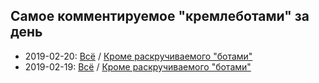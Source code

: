 ## Самое комментируемое "кремлеботами" за день

* 2019-02-20: [Всё](https://antibot4navalny.github.io/antibot_daily/2019-02-20_full.html) / [Кроме раскручиваемого "ботами"](https://antibot4navalny.github.io/antibot_daily/2019-02-20_non-amplified.html)
* 2019-02-19: [Всё](https://antibot4navalny.github.io/antibot_daily/2019-02-19_full.html) / [Кроме раскручиваемого "ботами"](https://antibot4navalny.github.io/antibot_daily/2019-02-19_non-amplified.html)
 
